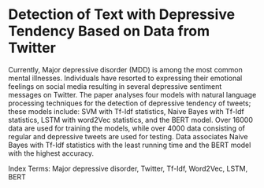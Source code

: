 # Detection of Text with Depressive Tendency Based on Data from Twitter
  Currently, Major depressive disorder (MDD) is among the most common mental illnesses. Individuals have resorted to expressing their emotional feelings on social media
resulting in several depressive sentiment messages on Twitter. The paper analyses four models with natural language processing techniques for the detection of depressive tendency of tweets; these models include: SVM with Tf-Idf statistics, Naive Bayes with Tf-Idf statistics, LSTM with word2Vec statistics, and the BERT model. Over 16000 data are used for training the models, while over 4000 data consisting of regular and depressive tweets are used for testing. Data associates Naive Bayes with Tf-Idf statistics with the least running time and the BERT model with the highest accuracy. 

Index Terms: Major depressive disorder, Twitter, Tf-Idf, Word2Vec, LSTM, BERT
